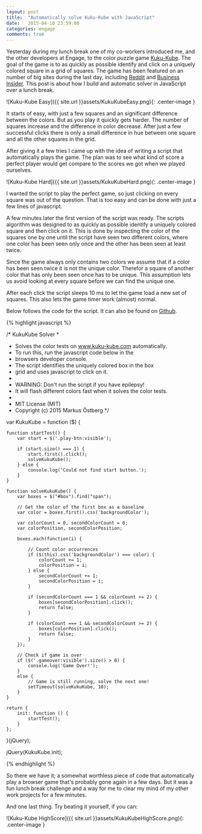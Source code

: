 ```yaml
---
layout: post
title:  "Automatically solve Kuku-Kube with JavaScript"
date:   2015-04-10 23:59:00
categories: engage
comments: true
---
```


Yesterday during my lunch break one of my co-workers introduced me, and the other developers at Engage, to the color puzzle game [Kuku-Kube](http://www.kuku-kube.com/). The goal of the game is to as quickly as possible identify and click on a uniquely colored square in a grid of squares. The game has been featured on an number of big sites during the last day, including [Reddit](http://www.reddit.com/r/InternetIsBeautiful/comments/31xz0w/test_your_color_perception/) and [Business Insider](http://www.businessinsider.com/what-is-kukukube-2015-4). This post is about how I build and automatic solver in JavaScript over a lunch break.

![Kuku-Kube Easy]({{ site.url }}assets/KukuKubeEasy.png){: .center-image }

It starts of easy, with just a few squares and an significant difference between the colors. But as you play it quickly gets harder. The number of squares increase and the difference in color decrease. After just a few successful clicks there is only a small difference in hue between one square and all the other squares in the grid.

After giving it a few tries I came up with the idea of writing a script that automatically plays the game. The plan was to see what kind of score a perfect player would get compare to the scores we got when we played ourselves.

![Kuku-Kube Hard]({{ site.url }}assets/KukuKubeHard.png){: .center-image }

I wanted the script to play the perfect game, so just clicking on every square was out of the question. That is too easy and can be done with just a few lines of javascript.

A few minutes later the first version of the script was ready. The scripts algorithm was designed to as quickly as possible identify a uniquely colored square and then click on it. This is done by inspecting the color of the squares one by one until the script have seen two different colors, where one color has been seen only once and the other has been seen at least twice.

Since the game always only contains two colors we assume that if a color has been seen twice it is not the unique color. Therefor a square of another color that has only been seen once has to be unique. This assumption lets us avoid looking at every square before we can find the unique one.

After each click the script sleeps 10 ms to let the game load a new set of squares. This also lets the game timer work (almost) normal.

Below follows the code for the script. It can also be found on [Github](https://gist.github.com/markusos/bd58f2ee6abc2e4010cb).

{% highlight javascript %}

/* KukuKube Solver
 *
 * Solves the color tests on www.kuku-kube.com automatically.
 * To run this, run the javascript code below in the
 * browsers developer console.
 * The script identifies the uniquely colored box in the box  
 * grid and uses javascript to click on it.
 *
 * WARNING: Don't run the script if you have epilepsy!
 *  It will flash different colors fast when it solves the color tests.
 *
 * MIT License (MIT)
 * Copyright (c) 2015 Markus Östberg
 */

var KukuKube = function ($) {

    function startTest() {
        var start = $('.play-btn:visible');

        if (start.size() === 1) {
            start.first().click();
            solveKukuKube();
        } else {
            console.log('Could not find start button.');
        }
    }

    function solveKukuKube() {
        var boxes = $("#box").find("span");

        // Get the color of the first box as a baseline
        var color = boxes.first().css('backgroundColor');

        var colorCount = 0, secondColorCount = 0;
        var colorPosition, secondColorPosition;

        boxes.each(function(i) {

            // Count color occurrences
            if ($(this).css('backgroundColor') === color) {
                colorCount += 1;
                colorPosition = i;
            } else {
                secondColorCount += 1;
                secondColorPosition = i;
            }

            if (secondColorCount === 1 && colorCount >= 2) {
                boxes[secondColorPosition].click();
                return false;
            }

            if (colorCount === 1 && secondColorCount >= 2) {
                boxes[colorPosition].click();
                return false;
            }
        });

        // Check if game is over
        if ($('.gameover:visible').size() > 0) {
            console.log('Game Over!');
        }
        else {
            // Game is still running, solve the next one!
            setTimeout(solveKukuKube, 10);
        }
    }

    return {
        init: function () {
            startTest();
        }
    };

}(jQuery);

jQuery(KukuKube.init);

{% endhighlight %}

So there we have it; a somewhat worthless piece of code that automatically play a browser game that's probably gone again in a few days. But it was a fun lunch break challenge and a way for me to clear my mind of my other work projects for a few minutes.

And one last thing. Try beating it yourself, if you can:

![Kuku-Kube HighScore]({{ site.url }}assets/KukuKubeHighScore.png){: .center-image }
